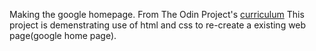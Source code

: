 Making the google homepage.
From The Odin Project's [curriculum](http://www.theodinproject.com/courses/web-development-101/lessons/html-css)
This project is demenstrating use of html and css to re-create a existing web page(google home page).
